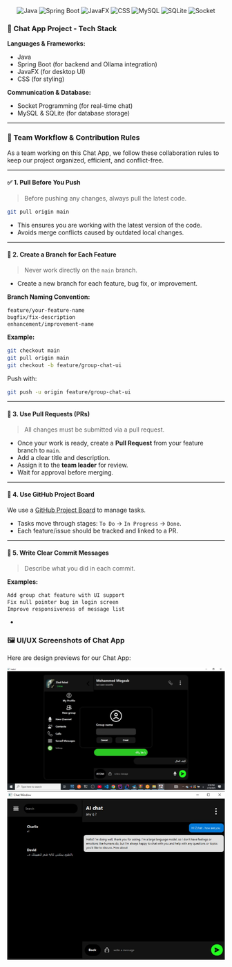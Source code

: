 <div align="center">

![Java](https://img.shields.io/badge/Java-24-blue)
![Spring Boot](https://img.shields.io/badge/Spring_Boot-3.0-green)
![JavaFX](https://img.shields.io/badge/JavaFX-UI-orange)
![CSS](https://img.shields.io/badge/CSS3-Design-blueviolet)
![MySQL](https://img.shields.io/badge/MySQL-Database-lightgrey)
![SQLite](https://img.shields.io/badge/SQLite-Lightweight_DB-darkblue)
![Socket](https://img.shields.io/badge/Socket_Programming-Realtime-orange)

</div>

### 💬 Chat App Project - Tech Stack

**Languages & Frameworks:**
- Java
- Spring Boot (for backend and Ollama integration)
- JavaFX (for desktop UI)
- CSS (for styling)

**Communication & Database:**
- Socket Programming (for real-time chat)
- MySQL & SQLite (for database storage)

---

### 📌 Team Workflow & Contribution Rules

As a team working on this Chat App, we follow these collaboration rules to keep our project organized, efficient, and conflict-free.

---

#### ✅ 1. Pull Before You Push

> Before pushing any changes, always pull the latest code.

```bash
git pull origin main
```

- This ensures you are working with the latest version of the code.
- Avoids merge conflicts caused by outdated local changes.

---

#### 🌿 2. Create a Branch for Each Feature

> Never work directly on the `main` branch.

- Create a new branch for each feature, bug fix, or improvement.

**Branch Naming Convention:**
```
feature/your-feature-name
bugfix/fix-description
enhancement/improvement-name
```

**Example:**
```bash
git checkout main
git pull origin main
git checkout -b feature/group-chat-ui
```

Push with:
```bash
git push -u origin feature/group-chat-ui
```

---

#### 🔀 3. Use Pull Requests (PRs)

> All changes must be submitted via a pull request.

- Once your work is ready, create a **Pull Request** from your feature branch to `main`.
- Add a clear title and description.
- Assign it to the **team leader** for review.
- Wait for approval before merging.

---

#### 🧠 4. Use GitHub Project Board

We use a [GitHub Project Board](https://github.com/users/MohammedMogeab/projects/2/views/1) to manage tasks.

- Tasks move through stages: `To Do` → `In Progress` → `Done`.
- Each feature/issue should be tracked and linked to a PR.

---

#### 📌 5. Write Clear Commit Messages

> Describe what you did in each commit.

**Examples:**
```
Add group chat feature with UI support
Fix null pointer bug in login screen
Improve responsiveness of message list
```
-

### 🖼️ UI/UX Screenshots of Chat App

Here are design previews for our Chat App:

![chat app](chats.jpg)
![ai chat](aichat.jpg)
